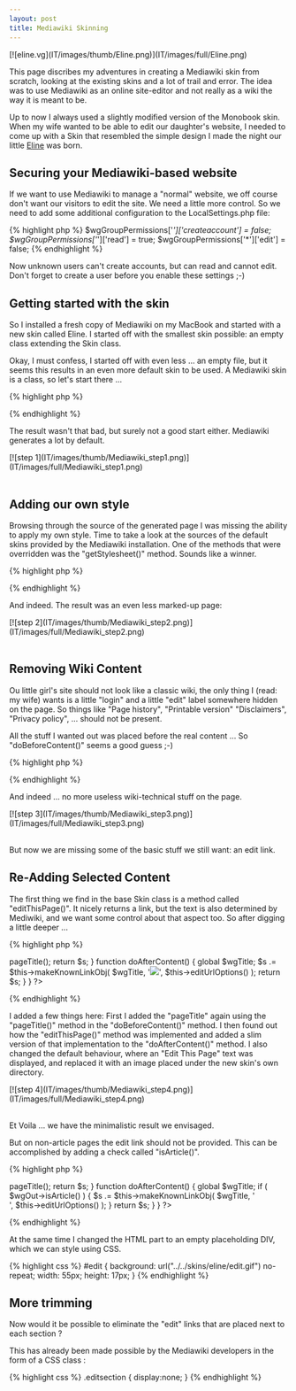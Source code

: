 ```yaml
---
layout: post
title: Mediawiki Skinning
---
```


<div class="thumb left" markdown="1">
[![eline.vg](IT/images/thumb/Eline.png)](IT/images/full/Eline.png)
</div>

This page discribes my adventures in creating a Mediawiki skin from scratch, looking at the existing skins and a lot of trail and error. The idea was to use Mediawiki as an online site-editor and not really as a wiki the way it is meant to be. 

Up to now I always used a slightly modified version of the Monobook skin. When my wife wanted to be able to edit our daughter's website, I needed to come up with a Skin that resembled the simple design I made the night our little [Eline](http://eline.vg) was born.

## Securing your Mediawiki-based website

If we want to use Mediawiki to manage a "normal" website, we off course don't want our visitors to edit the site. We need a little more control. So we need to add some additional configuration to the LocalSettings.php file:

{% highlight php %}
$wgGroupPermissions['*']['createaccount']   = false;
$wgGroupPermissions['*']['read']            = true;
$wgGroupPermissions['*']['edit']            = false;
{% endhighlight %}

Now unknown users can't create accounts, but can read and cannot edit. Don't forget to create a user before you enable these settings ;-)

## Getting started with the skin

So I installed a fresh copy of Mediawiki on my MacBook and started with a new skin called Eline. I started off with the smallest skin possible: an empty class extending the Skin class.

Okay, I must confess, I started off with even less ... an empty file, but it seems this results in an even more default skin to be used. A Mediawiki skin is a class, so let's start there ...

{% highlight php %}
<?php
  /**
   * Eline.VG MediaWiki Skin
   * Author: Christophe VG
   **/

class SkinEline extends Skin {
  
}
?>
{% endhighlight %}

The result wasn't that bad, but surely not a good start either. Mediawiki generates a lot by default.

<div class="thumb left" markdown="1">
[![step 1](IT/images/thumb/Mediawiki_step1.png)](IT/images/full/Mediawiki_step1.png)
</div>
<br clear="both">

## Adding our own style

Browsing through the source of the generated page I was missing the ability to apply my own style. Time to take a look at the sources of the default skins provided by the Mediawiki installation. One of the methods that were overridden was the "getStylesheet()" method. Sounds like a winner.

{% highlight php %}
<?php
  /**
   * Eline.VG MediaWiki Skin
   * Author: Christophe VG
   **/

class SkinEline extends Skin {

  function getStylesheet() {
    return 'eline/eline.css';
  }  

}
?>
{% endhighlight %}

And indeed. The result was an even less marked-up page:

<div class="thumb left clear" markdown="1">
[![step 2](IT/images/thumb/Mediawiki_step2.png)](IT/images/full/Mediawiki_step2.png)
</div>
<br clear="both">

## Removing Wiki Content

Ou little girl's site should not look like a classic wiki, the only thing I (read: my wife) wants is a little "login" and a little "edit" label somewhere hidden on the page. So things like  "Page history", "Printable version" "Disclaimers", "Privacy policy", ... should not be present. 

All the stuff I wanted out was placed before the real content ... So "doBeforeContent()" seems a good guess ;-)

{% highlight php %}
<?php

  /**
   * Eline.VG MediaWiki Skin
   * Author: Christophe VG
   **/

class SkinEline extends Skin {
  
  function getStylesheet() {
    return 'eline/eline.css';
  }

  function doBeforeContent() {
    return "";
  }
  
  }
?>
{% endhighlight %}

And indeed ... no more useless wiki-technical stuff on the page. 

<div class="thumb left clear" markdown="1">
[![step 3](IT/images/thumb/Mediawiki_step3.png)](IT/images/full/Mediawiki_step3.png)
</div>
<br clear="both">

But now we are missing some of the basic stuff we still want: an edit link.

## Re-Adding Selected Content

The first thing we find in the base Skin class is a method called "editThisPage()". It nicely returns a link, but the text is also determined by Mediwiki, and we want some control about that aspect too. So after digging a little deeper ...

{% highlight php %}
<?php

  /**
   * Eline.VG MediaWiki Skin
   * Author: Christophe VG
   **/

class SkinEline extends Skin {
  
  function getStylesheet() {
    return 'eline/eline.css';
  }

  function doBeforeContent() {
    $s .= $this->pageTitle();

    return $s;
  }

  function doAfterContent() {
    global $wgTitle;

    $s .= $this->makeKnownLinkObj( $wgTitle, 
        '<img src="../skins/eline/edit.gif">', $this->editUrlOptions() );

    return $s;
  }
  
  }

?>
{% endhighlight %}

I added a few things here: First I added the "pageTitle" again using the "pageTitle()" method in the "doBeforeContent()" method. I then found out how the "editThisPage()" method was implemented and added a slim version of that implementation to the "doAfterContent()" method. I also changed the default behaviour, where an "Edit This Page" text was displayed, and replaced it with an image placed under the new skin's own directory.

<div class="thumb left clear" markdown="1">
[![step 4](IT/images/thumb/Mediawiki_step4.png)](IT/images/full/Mediawiki_step4.png)
</div>
<br clear="both">

Et Voila ... we have the minimalistic result we envisaged. 

But on non-article pages the edit link should not be provided. This can be accomplished by adding a check called "isArticle()".

{% highlight php %}
<?php

  /**
   * Eline.VG MediaWiki Skin
   * Author: Christophe VG
   **/

class SkinEline extends Skin {
  
  function getStylesheet() {
    return 'eline/eline.css';
  }

  function doBeforeContent() {
    $s .= $this->pageTitle();

    return $s;
  }

  function doAfterContent() {
    global $wgTitle;

    if ( $wgOut->isArticle() ) {
      $s .= $this->makeKnownLinkObj( $wgTitle, 
				     '<div id="edit"></div>', 
				     $this->editUrlOptions() );
    }
    return $s;
  }
  
  }

?>
{% endhighlight %}

At the same time I changed the HTML part to an empty placeholding DIV, which we can style using CSS.

{% highlight css %}
#edit { 
  background: url("../../skins/eline/edit.gif") no-repeat;
  width: 55px;
  height: 17px;
}
{% endhighlight %}

## More trimming

Now would it be possible to eliminate the "edit" links that are placed next to each section ?

This has already been made possible by the Mediawiki developers in the form of a CSS class :

{% highlight css %}
.editsection { 
  display:none;
}
{% endhighlight %}
